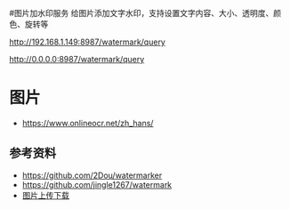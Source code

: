 #图片加水印服务
给图片添加文字水印，支持设置文字内容、大小、透明度、颜色、旋转等

http://192.168.1.149:8987/watermark/query

http://0.0.0.0:8987/watermark/query

# 图片
- https://www.onlineocr.net/zh_hans/

## 参考资料
- https://github.com/2Dou/watermarker
- https://github.com/jingle1267/watermark
- [图片上传下载](https://blog.csdn.net/dcrmg/article/details/81987808)